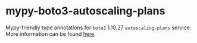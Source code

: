 # mypy-boto3-autoscaling-plans

Mypy-friendly type annotations for `boto3` 1.10.27 `autoscaling-plans` service.
More information can be found [here](https://github.com/vemel/mypy_boto3).
